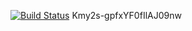 [![Build Status](https://travis-ci.org/DASHULYA1337/lab05.svg?branch=master)](https://travis-ci.org/DASHULYA1337/lab05)
Kmy2s-gpfxYF0fIlAJ09nw
